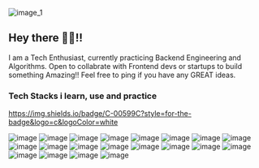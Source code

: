 ![image_1](https://github.com/nothatkishore/nothatkishore/assets/151643054/0b4ccd32-64a1-4098-b150-601adc90cae9)
## Hey there 👋🏻!!

I am a Tech Enthusiast, currently practicing Backend Engineering and Algorithms. Open to collabrate with Frontend devs or startups to build something Amazing!!
Feel free to ping if you have any GREAT ideas.

### Tech Stacks i learn, use and practice

https://img.shields.io/badge/C-00599C?style=for-the-badge&logo=c&logoColor=white

![image](https://img.shields.io/badge/C-00599C?style=for-the-badge&logo=c&logoColor=white)
![image]()
![image]()
![image]()
![image]()
![image]()
![image]()
![image]()
![image]()
![image]()
![image]()
![image]()
![image]()
![image]()
![image]()
![image]()
![image]()
![image]()
![image]()
![image]()





